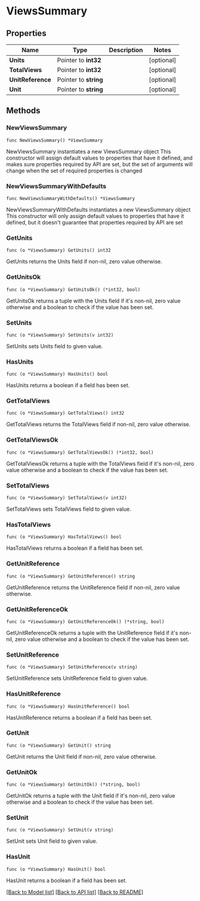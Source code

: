 # ViewsSummary

## Properties

Name | Type | Description | Notes
------------ | ------------- | ------------- | -------------
**Units** | Pointer to **int32** |  | [optional] 
**TotalViews** | Pointer to **int32** |  | [optional] 
**UnitReference** | Pointer to **string** |  | [optional] 
**Unit** | Pointer to **string** |  | [optional] 

## Methods

### NewViewsSummary

`func NewViewsSummary() *ViewsSummary`

NewViewsSummary instantiates a new ViewsSummary object
This constructor will assign default values to properties that have it defined,
and makes sure properties required by API are set, but the set of arguments
will change when the set of required properties is changed

### NewViewsSummaryWithDefaults

`func NewViewsSummaryWithDefaults() *ViewsSummary`

NewViewsSummaryWithDefaults instantiates a new ViewsSummary object
This constructor will only assign default values to properties that have it defined,
but it doesn't guarantee that properties required by API are set

### GetUnits

`func (o *ViewsSummary) GetUnits() int32`

GetUnits returns the Units field if non-nil, zero value otherwise.

### GetUnitsOk

`func (o *ViewsSummary) GetUnitsOk() (*int32, bool)`

GetUnitsOk returns a tuple with the Units field if it's non-nil, zero value otherwise
and a boolean to check if the value has been set.

### SetUnits

`func (o *ViewsSummary) SetUnits(v int32)`

SetUnits sets Units field to given value.

### HasUnits

`func (o *ViewsSummary) HasUnits() bool`

HasUnits returns a boolean if a field has been set.

### GetTotalViews

`func (o *ViewsSummary) GetTotalViews() int32`

GetTotalViews returns the TotalViews field if non-nil, zero value otherwise.

### GetTotalViewsOk

`func (o *ViewsSummary) GetTotalViewsOk() (*int32, bool)`

GetTotalViewsOk returns a tuple with the TotalViews field if it's non-nil, zero value otherwise
and a boolean to check if the value has been set.

### SetTotalViews

`func (o *ViewsSummary) SetTotalViews(v int32)`

SetTotalViews sets TotalViews field to given value.

### HasTotalViews

`func (o *ViewsSummary) HasTotalViews() bool`

HasTotalViews returns a boolean if a field has been set.

### GetUnitReference

`func (o *ViewsSummary) GetUnitReference() string`

GetUnitReference returns the UnitReference field if non-nil, zero value otherwise.

### GetUnitReferenceOk

`func (o *ViewsSummary) GetUnitReferenceOk() (*string, bool)`

GetUnitReferenceOk returns a tuple with the UnitReference field if it's non-nil, zero value otherwise
and a boolean to check if the value has been set.

### SetUnitReference

`func (o *ViewsSummary) SetUnitReference(v string)`

SetUnitReference sets UnitReference field to given value.

### HasUnitReference

`func (o *ViewsSummary) HasUnitReference() bool`

HasUnitReference returns a boolean if a field has been set.

### GetUnit

`func (o *ViewsSummary) GetUnit() string`

GetUnit returns the Unit field if non-nil, zero value otherwise.

### GetUnitOk

`func (o *ViewsSummary) GetUnitOk() (*string, bool)`

GetUnitOk returns a tuple with the Unit field if it's non-nil, zero value otherwise
and a boolean to check if the value has been set.

### SetUnit

`func (o *ViewsSummary) SetUnit(v string)`

SetUnit sets Unit field to given value.

### HasUnit

`func (o *ViewsSummary) HasUnit() bool`

HasUnit returns a boolean if a field has been set.


[[Back to Model list]](../README.md#documentation-for-models) [[Back to API list]](../README.md#documentation-for-api-endpoints) [[Back to README]](../README.md)


